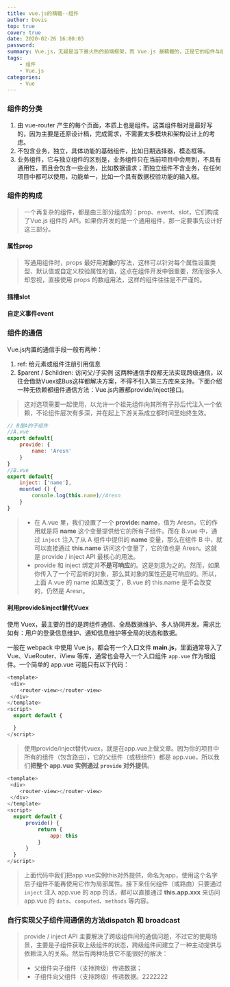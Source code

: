 ```yaml
---
title: vue.js的精髓--组件
author: Dovis
top: true
cover: true
date: 2020-02-26 16:00:03
password:
summary: Vue.js，无疑是当下最火热的前端框架，而 Vue.js 最精髓的，正是它的组件与组件化。写一个 Vue 工程，也就是在写一个个的组件。
tags: 
    - 组件
    - Vue.js
categories: 
    - Vue
---
```

### 组件的分类
1. 由 vue-router 产生的每个页面，本质上也是组件。这类组件相对是最好写的，因为主要是还原设计稿，完成需求，不需要太多模块和架构设计上的考虑。
2. 不包含业务，独立，具体功能的基础组件，比如日期选择器，模态框等。
3. 业务组件，它与独立组件的区别是，业务组件只在当前项目中会用到，不具有通用性，而且会包含一些业务，比如数据请求；而独立组件不含业务，在任何项目中都可以使用，功能单一，比如一个具有数据校验功能的输入框。

### 组件的构成
> 一个再复杂的组件，都是由三部分组成的：prop、event、slot，它们构成了Vue.js 组件的 API。如果你开发的是一个通用组件，那一定要事先设计好这三部分。

#### 属性prop
> 写通用组件时，props 最好用**对象**的写法，这样可以针对每个属性设置类型、默认值或自定义校验属性的值，这点在组件开发中很重要，然而很多人却忽视，直接使用 props 的数组用法，这样的组件往往是不严谨的。

#### 插槽slot

#### 自定义事件event

### 组件的通信
Vue.js内置的通信手段一般有两种：
1. ref: 给元素或组件注册引用信息
2. $parent / $children: 访问父/子实例
这两种通信手段都无法实现跨级通信，以往会借助Vuex或Bus这样都解决方案，不得不引入第三方库来支持。下面介绍一种无依赖都组件通信方法：Vue.js内置都provide/inject接口。

> 这对选项需要一起使用，以允许一个祖先组件向其所有子孙后代注入一个依赖，不论组件层次有多深，并在起上下游关系成立都时间里始终生效。

```javascript
// B是A的子组件
//A.vue
export default{
    provide: {
        name: 'Aresn'
    }
}
//B.vue
export default{
    inject: ['name'],
    mounted () {
        console.log(this.name)//Aresn
    }
}
```
> - 在 A.vue 里，我们设置了一个 **provide: name**，值为 Aresn，它的作用就是将 **name** 这个变量提供给它的所有子组件。而在 B.vue 中，通过 `inject` 注入了从 A 组件中提供的 **name** 变量，那么在组件 B 中，就可以直接通过 **this.name** 访问这个变量了，它的值也是 Aresn。这就是 provide / inject API 最核心的用法。
> - provide 和 inject 绑定并**不是可响应**的。这是刻意为之的。然而，如果你传入了一个可监听的对象，那么其对象的属性还是可响应的。所以，上面 A.vue 的 name 如果改变了，B.vue 的 this.name 是不会改变的，仍然是 Aresn。

#### 利用provide&inject替代Vuex
使用 Vuex，最主要的目的是跨组件通信、全局数据维护、多人协同开发。需求比如有：用户的登录信息维护、通知信息维护等全局的状态和数据。

一般在 webpack 中使用 Vue.js，都会有一个入口文件 **main.js**，里面通常导入了 Vue、VueRouter、iView 等库，通常也会导入一个入口组件 `app.vue` 作为根组件。一个简单的 app.vue 可能只有以下代码：
```javascript
<template>
 <div>
    <router-view></router-view>
 </div>
</template>
<script>
  export default {

  }
</script>    
```

>使用provide/inject替代vuex，就是在app.vue上做文章。因为你的项目中所有的组件（包含路由），它的父组件（或根组件）都是 app.vue，所以我们**把整个 app.vue 实例通过 `provide` 对外提供**。
```javascript
<template>
 <div>
    <router-view></router-view>
 </div>
</template>
<script>
  export default {
      provide() {
          return {
              app: this
          }
      }
  }
</script>    
```
> 上面代码中我们把app.vue实例this对外提供，命名为app，使用这个名字后子组件不能再使用它作为局部属性。接下来任何组件（或路由）只要通过 `inject` 注入 app.vue 的 app 的话，都可以直接通过 **this.app.xxx** 来访问 app.vue 的 `data`、`computed`、`methods` 等内容。

### 自行实现父子组件间通信的方法dispatch 和 broadcast
> provide / inject API 主要解决了跨级组件间的通信问题，不过它的使用场景，主要是子组件获取上级组件的状态，跨级组件间建立了一种主动提供与依赖注入的关系。然后有两种场景它不能很好的解决：
> - 父组件向子组件（支持跨级）传递数据；
> - 子组件向父组件（支持跨级）传递数据。2222222